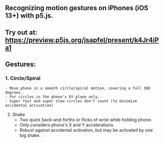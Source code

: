 ## Recognizing motion gestures on iPhones (iOS 13+) with p5.js.

## Try out at: https://preview.p5js.org/jsapfel/present/k4Jr4iPa1

## Gestures:

### 1. Circle/Spiral
	- Move phone in a smooth circle/spiral motion, covering a full 360 degrees.
	- For circles in the phone's XY plane only.
	- Super fast and super slow circles don't count (to minimize accidental activation)
2. Shake
	- Two quick back-and-forths or flicks of wrist while holding phone.
	- Only considers phone's X and Y accelerations.
	- Robust against accidental activation, but may be activated by one big shake.
